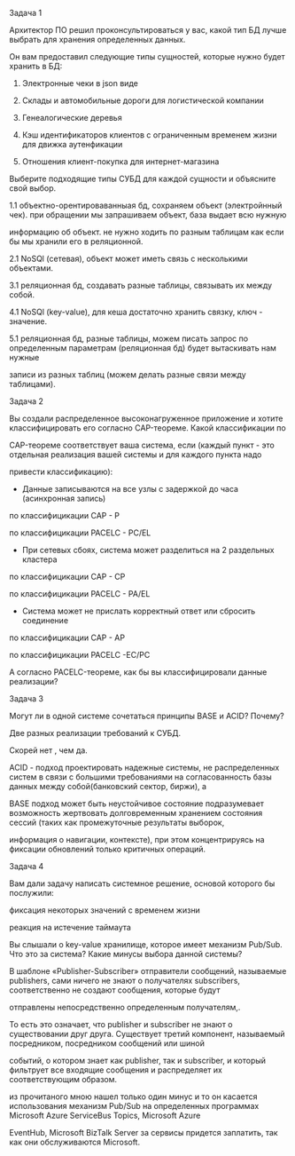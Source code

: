 Задача 1

Архитектор ПО решил проконсультироваться у вас, какой тип БД лучше выбрать для хранения определенных данных.

Он вам предоставил следующие типы сущностей, которые нужно будет хранить в БД:

1. Электронные чеки в json виде

2. Склады и автомобильные дороги для логистической компании

3. Генеалогические деревья

4. Кэш идентификаторов клиентов с ограниченным временем жизни для движка аутенфикации

5. Отношения клиент-покупка для интернет-магазина

Выберите подходящие типы СУБД для каждой сущности и объясните свой выбор.

1.1 объектно-орентироваванныая бд, сохраняем объект (электройнный чек). при обращении мы запрашиваем объект, база выдает всю нужную 

информацию об объект. не нужно ходить по разным таблицам как если бы мы хранили его в реляционной.

2.1 NoSQl (сетевая), объект может иметь связь с несколькими объектами.

3.1 реляционная бд, создавать разные таблицы, связывать их между собой.

4.1 NoSQl (key-value), для кеша достаточно хранить связку, ключ - значение.

5.1 реляционная бд, разные таблицы, можем писать запрос по определенным параметрам (реляционная бд) будет вытаскивать нам нужные 

записи из разных таблиц (можем делать разные связи между таблицами).

Задача 2

Вы создали распределенное высоконагруженное приложение и хотите классифицировать его согласно CAP-теореме. Какой классификации по 

CAP-теореме соответствует ваша система, если (каждый пункт - это отдельная реализация вашей системы и для каждого пункта надо 

привести классификацию):

 - Данные записываются на все узлы с задержкой до часа (асинхронная запись)

по классифицикации CAP - P

по классифицикации PACELC - PC/EL

 - При сетевых сбоях, система может разделиться на 2 раздельных кластера

по классифицикации CAP - CP

по классифицикации PACELC - PA/EL

 - Система может не прислать корректный ответ или сбросить соединение

по классифицикации CAP - AP

по классифицикации PACELC -EC/PC

А согласно PACELC-теореме, как бы вы классифицировали данные реализации?


Задача 3

Могут ли в одной системе сочетаться принципы BASE и ACID? Почему?

Две разных реализации требований к СУБД.

Скорей нет , чем да.


ACID - подход проектировать надежные системы, не распределенных систем в связи с большими требованиями на согласованность базы данных между собой(банковский сектор, биржи), а 

BASE подход может быть неустойчивое состояние подразумевает возможность жертвовать долговременным хранением состояния сессий (таких как промежуточные результаты выборок, 

информация о навигации, контексте), при этом концентрируясь на фиксации обновлений только критичных операций.


Задача 4

Вам дали задачу написать системное решение, основой которого бы послужили:

фиксация некоторых значений с временем жизни

реакция на истечение таймаута

Вы слышали о key-value хранилище, которое имеет механизм Pub/Sub. Что это за система? Какие минусы выбора данной системы?

В шаблоне «Publisher-Subscriber» отправители сообщений, называемые publishers, сами ничего не знают о получателях subscribers, соответственно не создают сообщения, которые будут 

отправлены непосредственно определенным получателям,.

То есть это означает, что publisher и subscriber не знают о существовании друг друга. Существует третий компонент, называемый посредником, посредником сообщений или шиной 

событий, о котором знает как publisher, так и subscriber, и который фильтрует все входящие сообщения и распределяет их соответствующим образом.

из прочитаного мною нашел только один минус и то он касается использования механизм Pub/Sub на определенных программах Microsoft Azure ServiceBus Topics, Microsoft Azure 

EventHub, Microsoft BizTalk Server за сервисы придется заплатить, так как они обслуживаются Microsoft.